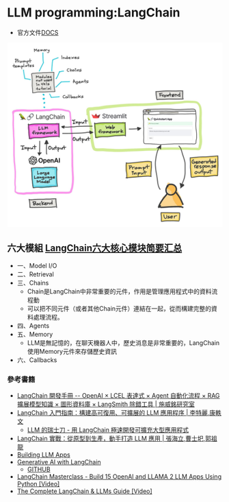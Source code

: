 # LLM programming:LangChain 
- 官方文件[DOCS](https://python.langchain.com/docs/get_started/introduction/)

![LangChain_1.png](LangChain_1.png)


## 六大模組 [LangChain六大核心模块简要汇总](https://zhuanlan.zhihu.com/p/676719738)
- 一、Model I/O
- 二、Retrieval
- 三、Chains
  - Chain是LangChain中非常重要的元件，作用是管理應用程式中的資料流程動
  - 可以把不同元件（或者其他Chain元件）連結在一起，從而構建完整的資料處理流程。
- 四、Agents
- 五、Memory
  - LLM是無記憶的，在聊天機器人中，歷史消息是非常重要的，LangChain使用Memory元件來存儲歷史資訊
- 六、Callbacks

### 參考書籍 
- [LangChain 開發手冊 -- OpenAI × LCEL 表達式 × Agent 自動化流程 × RAG 擴展模型知識 × 圖形資料庫 × LangSmith 除錯工具 | 施威銘研究室](https://www.tenlong.com.tw/products/9789863127918?list_name=i-r-zh_tw)
- [LangChain 入門指南：構建高可復用、可擴展的 LLM 應用程序 | 李特麗,康軼文](https://www.tenlong.com.tw/products/9787121467271?list_name=srh)
  - [LLM 的瑞士刀 - 用 LangChain 極速開發可擴充大型應用程式](https://www.tenlong.com.tw/products/9786267383674?list_name=srh) 
- [LangChain 實戰：從原型到生產，動手打造 LLM 應用 |  張海立,曹士圯,郭祖龍]()
- [Building LLM Apps](https://www.packtpub.com/product/building-llm-apps/9781835462317)
- [Generative AI with LangChain](https://www.packtpub.com/product/generative-ai-with-langchain/9781835083468)
  - [GITHUB](https://github.com/benman1/generative_ai_with_langchain)
- [LangChain Masterclass - Build 15 OpenAI and LLAMA 2 LLM Apps Using Python [Video]](https://www.packtpub.com/product/langchain-masterclass-build-15-openai-and-llama-2-llm-apps-using-python-video/9781835464427)
- [The Complete LangChain & LLMs Guide [Video]](https://www.packtpub.com/product/the-complete-langchain-llms-guide-video/9781835885925)

